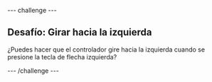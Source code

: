 --- challenge ---
## Desafío: Girar hacia la izquierda
¿Puedes hacer que el controlador gire hacia la izquierda cuando se presione la tecla de flecha izquierda?



--- /challenge ---